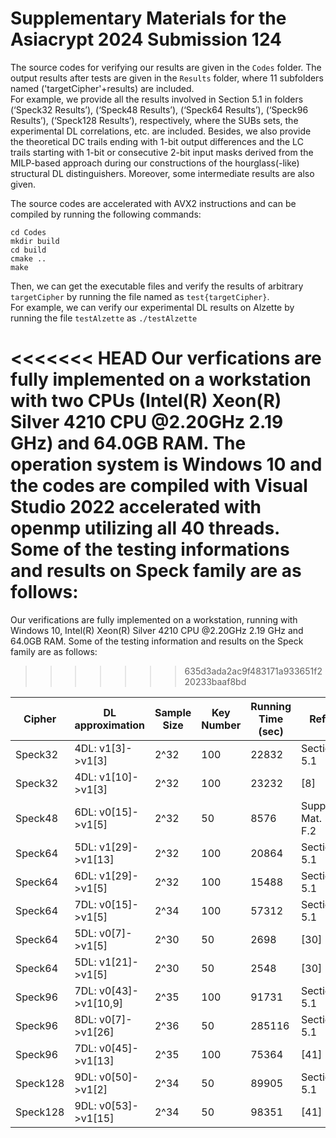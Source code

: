 # Supplementary Materials for the Asiacrypt 2024 Submission 124
 



The source codes for verifying our results are given in the `Codes` folder. 
The output results after tests are given in the `Results` folder, where 11 subfolders named ('targetCipher'+results) are included.  
For example, we provide all the results involved in Section 5.1 in folders (‘Speck32 Results’), (‘Speck48 Results’), (‘Speck64 Results’), 
(‘Speck96 Results’), (‘Speck128 Results’), respectively, where the SUBs sets, the experimental DL correlations, etc. are included. 
Besides, we also provide the theoretical DC trails ending with 1-bit output differences and the LC trails starting with 1-bit or consecutive 2-bit input masks 
derived from the MILP-based approach during our constructions of the hourglass(-like) structural DL distinguishers. Moreover, some intermediate results are also given. 


The source codes are accelerated with AVX2 instructions and can be compiled by running the following commands:
```
cd Codes
mkdir build
cd build
cmake ..
make
```
Then, we can get the executable files and verify the results of arbitrary `targetCipher` by running the file named as `test{targetCipher}`.  
For example, we can verify our experimental DL results on Alzette by running the file `testAlzette` as
``
./testAlzette
``

<<<<<<< HEAD
Our verfications are fully implemented on a workstation with two CPUs (Intel(R) Xeon(R) Silver 4210 CPU @2.20GHz 2.19 GHz) and 64.0GB RAM. The operation system is Windows 10 and the codes are compiled with Visual Studio 2022 accelerated with openmp utilizing all 40 threads.
Some of the testing informations and results on Speck family are as follows:
=======
Our verifications are fully implemented on a workstation, running with Windows 10, Intel(R) Xeon(R) Silver 4210 CPU @2.20GHz 2.19 GHz and 64.0GB RAM.
Some of the testing information and results on the Speck family are as follows:
>>>>>>> 635d3ada2ac9f483171a933651f220233baaf8bd

|Cipher |DL approximation |Sample Size|   Key Number|Running Time (sec)|Ref.
|----|----|----|----|----|----|
|Speck32 |   4DL: v1[3]->v1[3]|       2^32  |         100  |         22832  |     Section 5.1|
|Speck32 |   4DL: v1[10]->v1[3] |     2^32 |          100   |        23232 |        [8]
|Speck48 |   6DL: v0[15]->v1[5]|     2^32 |           50 |          8576    |    Supp. Mat. F.2|
|Speck64  |  5DL: v1[29]->v1[13]   |  2^32  |         100 |          20864  |     Section 5.1|
|Speck64   | 6DL: v1[29]->v1[5]   |   2^32   |        100    |       15488    |   Section 5.1|
|Speck64  |  7DL: v0[15]->v1[5]      |2^34    |       100     |      57312    |   Section 5.1|
|Speck64 |   5DL: v0[7]->v1[5]      | 2^30     |       50    |       2698     |     [30]|
|Speck64  |  5DL: v1[21]->v1[5]      |2^30   |         50     |      2548     |     [30]|
|Speck96   | 7DL: v0[43]->v1[10,9]   |2^35       |    100          | 91731   |    Section 5.1|
|Speck96    |8DL: v0[7]->v1[26]      |2^36      |      50    |       285116 |     Section 5.1  |
|Speck96  |  7DL: v0[45]->v1[13]  |   2^35   |        100   |        75364    |     [41]  |
|Speck128  | 9DL: v0[50]->v1[2]   |   2^34        |    50        |  89905     |  Section 5.1 |
|Speck128  | 9DL: v0[53]->v1[15]     |2^34     |       50     |      98351   |      [41] |  